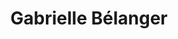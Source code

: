 ---
title: Gabrielle Bélanger
description: Site web
resume:
  titre: Gabrielle Bélanger
  court: Site web
identifiant:
slug:
ordre: 16
image: /img/gabriellebelanger-site-web.jpg
i18n: fr
link:
  external: true
  url: http://gabriellebelanger.com
---